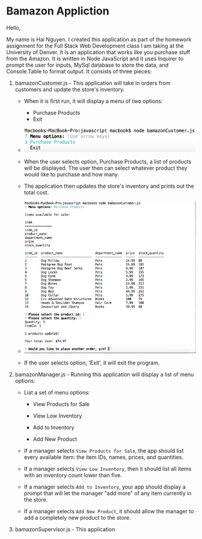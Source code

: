 # Bamazon Appliction

Hello,

My name is Hai Nguyen. I created this application as part of the homework assignment for the Full Stack Web Development class I am taking at the University of Denver. It is an application that works like you purchase stuff from the Amazon. It is written in Node JavaScript and it uses Inquirer to prompt the user for inputs, MySql database to store the data, and Console.Table to format output. It consists of three pieces:

1. bamazonCustomer.js - This application will take in orders from customers and update the store's inventory. 

	* When it is first run, it will display a menu of two options:
		* Purchase Products
		* Exit

	* ![Image of Customer Main Menu](https://github.com/hnguy0221/bamazon/blob/master/assets/images/CustomerMainMeu.png)

	* When the user selects option, Purchase Products, a list of products will be displayed. The user then can select whatever product they would like to purchase and how many. 

	* The application then updates the store's inventory and prints out the total cost.

	* ![Image of Customer Purchase Order](https://github.com/hnguy0221/bamazon/blob/master/assets/images/CustomerPurchaseOrder.png)

	* If the user selects option, 'Exit', it will exit the program.

2. bamazonManager.js - Running this application will display a list of menu options:

	* List a set of menu options:

   		* View Products for Sale
    
    	* View Low Inventory
    
    	* Add to Inventory
    
    	* Add New Product

  	* If a manager selects `View Products for Sale`, the app should list every available item: the item IDs, names, prices, and quantities.

  	* If a manager selects `View Low Inventory`, then it should list all items with an inventory count lower than five.

  	* If a manager selects `Add to Inventory`, your app should display a prompt that will let the manager "add more" of any item currently in the store.

	
  	* If a manager selects `Add New Product`, it should allow the manager to add a completely new product to the store.
3. bamazonSupervisor.js - This application 
